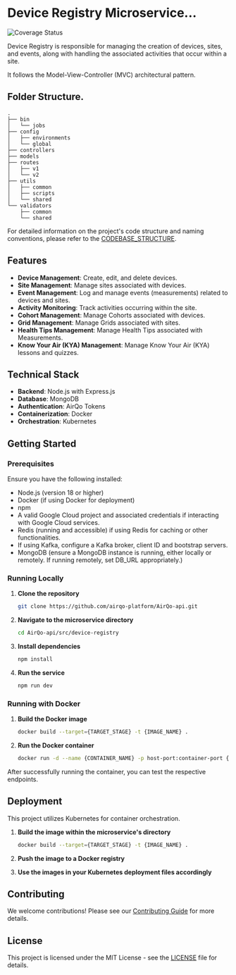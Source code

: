 # Device Registry Microservice...

![Coverage Status](https://coveralls.io/repos/github/airqo-platform/AirQo-api/src/device-registry/badge.svg)

Device Registry is responsible for managing the creation of devices, sites, and events, along with handling the associated activities that occur within a site.

It follows the Model-View-Controller (MVC) architectural pattern.

## Folder Structure.

```
.
├── bin
│   └── jobs
├── config
│   ├── environments
│   └── global
├── controllers
├── models
├── routes
│   ├── v1
│   └── v2
├── utils
│   ├── common
│   ├── scripts
│   └── shared
└── validators
    ├── common
    └── shared

```

For detailed information on the project's code structure and naming conventions, please refer to the [CODEBASE_STRUCTURE](CODEBASE_STRUCTURE.md).

## Features

- **Device Management**: Create, edit, and delete devices.
- **Site Management**: Manage sites associated with devices.
- **Event Management**: Log and manage events (measurements) related to devices and sites.
- **Activity Monitoring**: Track activities occurring within the site.
- **Cohort Management**: Manage Cohorts associated with devices.
- **Grid Management**: Manage Grids associated with sites.
- **Health Tips Management**: Manage Health Tips associated with Measurements.
- **Know Your Air (KYA) Management**: Manage Know Your Air (KYA) lessons and quizzes.

## Technical Stack

- **Backend**: Node.js with Express.js
- **Database**: MongoDB
- **Authentication**: AirQo Tokens
- **Containerization**: Docker
- **Orchestration**: Kubernetes

## Getting Started

### Prerequisites

Ensure you have the following installed:

- Node.js (version 18 or higher)
- Docker (if using Docker for deployment)
- npm
- A valid Google Cloud project and associated credentials if interacting with Google Cloud services.
- Redis (running and accessible) if using Redis for caching or other functionalities.
- If using Kafka, configure a Kafka broker, client ID and bootstrap servers.
- MongoDB (ensure a MongoDB instance is running, either locally or remotely. If running remotely, set DB_URL appropriately.)

### Running Locally

1. **Clone the repository**

   ```bash
   git clone https://github.com/airqo-platform/AirQo-api.git
   ```

2. **Navigate to the microservice directory**

   ```bash
   cd AirQo-api/src/device-registry
   ```

3. **Install dependencies**

   ```bash
   npm install
   ```

4. **Run the service**

   ```bash
   npm run dev
   ```

### Running with Docker

1. **Build the Docker image**

   ```bash
   docker build --target={TARGET_STAGE} -t {IMAGE_NAME} .
   ```

2. **Run the Docker container**

   ```bash
   docker run -d --name {CONTAINER_NAME} -p host-port:container-port {IMAGE_NAME}
   ```

After successfully running the container, you can test the respective endpoints.

## Deployment

This project utilizes Kubernetes for container orchestration.

1. **Build the image within the microservice's directory**

   ```bash
   docker build --target={TARGET_STAGE} -t {IMAGE_NAME} .
   ```

2. **Push the image to a Docker registry**

3. **Use the images in your Kubernetes deployment files accordingly**

## Contributing

We welcome contributions! Please see our [Contributing Guide](CONTRIBUTING.md) for more details.

## License

This project is licensed under the MIT License - see the [LICENSE](LICENSE) file for details.
